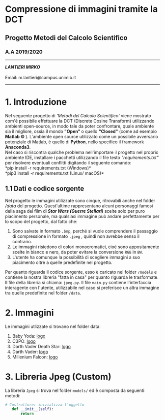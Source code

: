 # Compressione di immagini tramite la DCT
## Progetto Metodi del Calcolo Scientifico
### A.A 2019/2020
***
<div>
<i><b>LANTIERI MIRKO</b></i>
<br>
<br>Email: m.lantieri@campus.unimib.it
</div>

***
# 1. Introduzione

<p>
Nel seguente progetto di <i>'Metodi del Calcolo Scientifico'</i> viene mostrato com'è possibile
effettuare la DCT (Discrete Cosine Transform) utilizzando ambienti open-source, in modo tale 
da poter confrontare, quale ambiente sia il migliore, ossia il mondo <b>"Open" </b> o quello <b>"Closed"</b> 
(come ad esempio <b> Matlab &copy; </b>).
L'ambiente open source utilizzato come un possibile avversario potenziale di Matlab,
è quello di <b>Python</b>, nello specifico il framework <b>Anaconda3</b>.
<br>
Nel caso si riscontra qualche problema nell'importare il progetto nel proprio
ambiente IDE, installare i pacchetti utilizzando il file testo <i>"requirements.txt"</i> per risolvere eventuali conflitti
digitando il seguente comando: <br>
 *pip install -r requirements.txt (Windows)* <br>
 *pip3 install -r requirements.txt (Linux/ macOS)*
</p>

## 1.1 Dati e codice sorgente
Nel progetto le immagini utilizzate sono cinque, ritrovabili anche nel folder _/data_
del progetto. Quest'ultime rappresentano alcuni personaggi famosi della saga dei film di 
_**Star Wars (Guerre Stellari)**_ scelte solo per puro piacimento personale,
 ma qualsiasi immagine può andare perfettamente
per lo scopo del progetto, dal fatto che:
 1. Sono salvate in formato `.bmp`, perché si vuole comprendere il passaggio
 di compressione in formato `.jpeg` , quindi non avrebbe senso il contrario.
 2. Le immagini risiedono di colori monocromatici, cioè sono appositamente scelte in bianco e nero,
 da poter evitare la conversione `RGB` in `BW`.
 3. L'utente ha comunque la possibilità di scegliere immagini a suo piacimento
 oltre a quelle predefinite nel progetto.
 
Per quanto riguarda il codice sorgente, esso è caricato nel folder `/models` e contiene
la nostra libreria "fatta in casa" per quanto riguarda le trasformate. Il file
della libreria si chiama: `jpeg.py`.
 Il file `main.py` contiene l'interfaccia interagente con l'utente, utilizzabile nel caso
 si preferisce un altra immagine tra quelle predefinite nel folder `/data`.
 
# 2. Immagini

Le immagini utlizzate si trovano nel folder data:

1. Baby Yoda: [logo](/data/BabyYoda.bmp "BabyYoda.bmp")
2. C3PO: [logo](/data/BenKenobi.bmp "C3PO.bmp")
3. Darth Vader Death Star: [logo](/data/DarthVader_DeathStar.bmp "DarthVader_DeathStar.bmp")
4. Darth Vader: [logo](/data/DarthVader.bmp "DarthVader.bmp")
5. Millenium Falcon: [logo](/data/MilleniumFalcon.bmp "MilleniumFalcon.bmp")

# 3. Libreria Jpeg (Custom)
La libreria `Jpeg` si trova nel folder `models/` ed è composta da seguenti metodi:

 ```python
 # Costruttore: inizializza l'oggetto
    def __init__(self):
        return 
```
